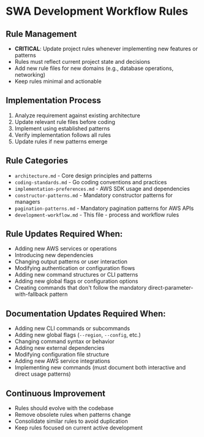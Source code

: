 # SWA Development Workflow Rules

## Rule Management
- **CRITICAL**: Update project rules whenever implementing new features or patterns
- Rules must reflect current project state and decisions
- Add new rule files for new domains (e.g., database operations, networking)
- Keep rules minimal and actionable

## Implementation Process
1. Analyze requirement against existing architecture
2. Update relevant rule files before coding
3. Implement using established patterns
4. Verify implementation follows all rules
5. Update rules if new patterns emerge

## Rule Categories
- `architecture.md` - Core design principles and patterns
- `coding-standards.md` - Go coding conventions and practices  
- `implementation-preferences.md` - AWS SDK usage and dependencies
- `constructor-patterns.md` - Mandatory constructor patterns for managers
- `pagination-patterns.md` - Mandatory pagination patterns for AWS APIs
- `development-workflow.md` - This file - process and workflow rules

## Rule Updates Required When:
- Adding new AWS services or operations
- Introducing new dependencies
- Changing output patterns or user interaction
- Modifying authentication or configuration flows
- Adding new command structures or CLI patterns
- Adding new global flags or configuration options
- Creating commands that don't follow the mandatory direct-parameter-with-fallback pattern

## Documentation Updates Required When:
- Adding new CLI commands or subcommands
- Adding new global flags (`--region`, `--config`, etc.)
- Changing command syntax or behavior
- Adding new external dependencies
- Modifying configuration file structure
- Adding new AWS service integrations
- Implementing new commands (must document both interactive and direct usage patterns)

## Continuous Improvement
- Rules should evolve with the codebase
- Remove obsolete rules when patterns change
- Consolidate similar rules to avoid duplication
- Keep rules focused on current active development